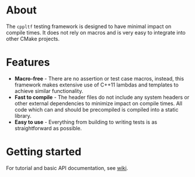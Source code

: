 # About
The `cppltf` testing framework is designed to have minimal impact on compile
times. It does not rely on macros and is very easy to integrate into other CMake
projects.

# Features
* **Macro-free** - There are no assertion or test case macros, instead, this
framework makes extensive use of C++11 lambdas and templates to achieve similar
functionality.
* **Fast to compile** - The header files do not include any system headers or
other external dependencies to minimize impact on compile times. All code which
can and should be precompiled is compiled into a static library.
* **Easy to use** - Everything from building to writing tests is as
straightforward as possible.

# Getting started
For tutorial and basic API documentation, see
[wiki](https://github.com/GDI512/void-test/wiki).
